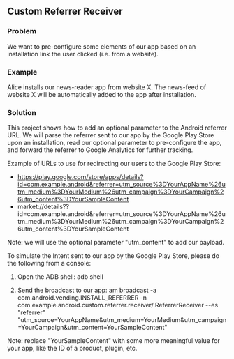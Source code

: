 Custom Referrer Receiver
------------------------

### Problem

We want to pre-configure some elements of our app based on an installation link the user clicked (i.e. from a website).

### Example

Alice installs our news-reader app from website X. The news-feed of website X will be automatically added to the app after installation. 

### Solution

This project shows how to add an optional parameter to the Android referrer URL. We will parse the referrer sent to our app by the Google Play Store upon an installation, read our optional parameter to pre-configure the app, and forward the referrer to Google Analytics for further tracking.

Example of URLs to use for redirecting our users to the Google Play Store:

* https://play.google.com/store/apps/details?id=com.example.android&referrer=utm_source%3DYourAppName%26utm_medium%3DYourMedium%26utm_campaign%3DYourCampaign%26utm_content%3DYourSampleContent
* market://details??id=com.example.android&referrer=utm_source%3DYourAppName%26utm_medium%3DYourMedium%26utm_campaign%3DYourCampaign%26utm_content%3DYourSampleContent

Note: we will use the optional parameter "utm_content" to add our payload.

To simulate the Intent sent to our app by the Google Play Store, please do the following from a console:

1) Open the ADB shell:
adb shell

2) Send the broadcast to our app:
am broadcast -a com.android.vending.INSTALL_REFERRER -n com.example.android.custom.referrer.receiver/.ReferrerReceiver --es "referrer" "utm_source=YourAppName&utm_medium=YourMedium&utm_campaign=YourCampaign&utm_content=YourSampleContent"

Note: replace "YourSampleContent" with some more meaningful value for your app, like the ID of a product, plugin, etc.